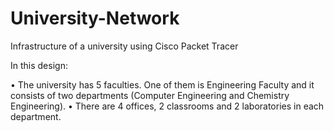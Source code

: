 # University-Network
Infrastructure of a university using Cisco Packet Tracer 

In this design:

•	The university has 5 faculties. One of them is Engineering Faculty and it consists of two departments (Computer Engineering and Chemistry Engineering).
•	There are 4 offices, 2 classrooms and 2 laboratories in each department.
